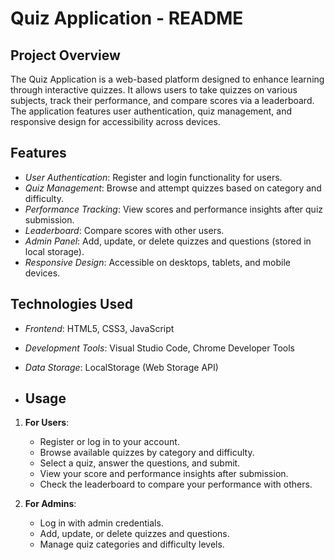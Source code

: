 # Quiz Application - README

## Project Overview
The Quiz Application is a web-based platform designed to enhance learning through interactive quizzes. It allows users to take quizzes on various subjects, track their performance, and compare scores via a leaderboard. The application features user authentication, quiz management, and responsive design for accessibility across devices.

## Features
- *User Authentication*: Register and login functionality for users.
- *Quiz Management*: Browse and attempt quizzes based on category and difficulty.
- *Performance Tracking*: View scores and performance insights after quiz submission.
- *Leaderboard*: Compare scores with other users.
- *Admin Panel*: Add, update, or delete quizzes and questions (stored in local storage).
- *Responsive Design*: Accessible on desktops, tablets, and mobile devices.

## Technologies Used
- *Frontend*: HTML5, CSS3, JavaScript
- *Development Tools*: Visual Studio Code, Chrome Developer Tools
- *Data Storage*: LocalStorage (Web Storage API)

- ## Usage
1. **For Users**:
   - Register or log in to your account.
   - Browse available quizzes by category and difficulty.
   - Select a quiz, answer the questions, and submit.
   - View your score and performance insights after submission.
   - Check the leaderboard to compare your performance with others.

2. **For Admins**:
   - Log in with admin credentials.
   - Add, update, or delete quizzes and questions.
   - Manage quiz categories and difficulty levels.
